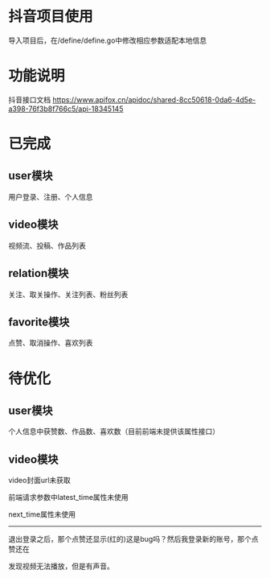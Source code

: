 # 抖音项目使用

导入项目后，在/define/define.go中修改相应参数适配本地信息

# 功能说明

抖音接口文档
https://www.apifox.cn/apidoc/shared-8cc50618-0da6-4d5e-a398-76f3b8f766c5/api-18345145

# 已完成

## user模块
用户登录、注册、个人信息
## video模块
视频流、投稿、作品列表
## relation模块
关注、取关操作、关注列表、粉丝列表
## favorite模块
点赞、取消操作、喜欢列表


# 待优化

## user模块
个人信息中获赞数、作品数、喜欢数（目前前端未提供该属性接口）

## video模块
video封面url未获取

前端请求参数中latest_time属性未使用

next_time属性未使用

-----------------------------------

退出登录之后，那个点赞还显示(红的)这是bug吗？然后我登录新的账号，那个点赞还在

发现视频无法播放，但是有声音。